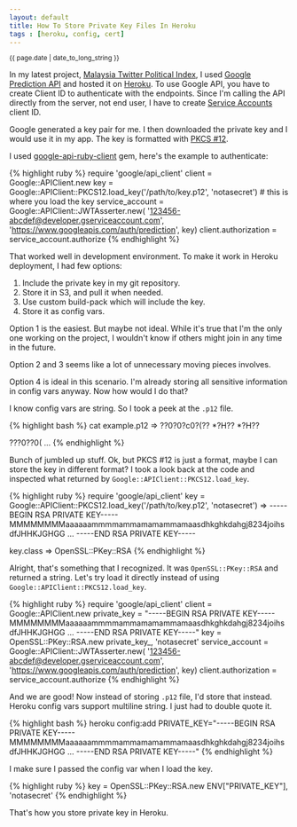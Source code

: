 ```yaml
---
layout: default
title: How To Store Private Key Files In Heroku
tags : [heroku, config, cert]
---
```

<p><small>{{ page.date | date_to_long_string }}</small></p>

In my latest project, [Malaysia Twitter Political Index](http://election.gv.my/), I used [Google Prediction API](https://developers.google.com/prediction/) and hosted it on [Heroku](http://heroku.com). To use Google API, you have to create Client ID to authenticate with the endpoints. Since I'm calling the API directly from the server, not end user, I have to create [Service Accounts](https://developers.google.com/console/help/#service_accounts) client ID.

Google generated a key pair for me. I then downloaded the private key and I would use it in my app. The key is formatted with [PKCS #12](http://www.rsa.com/rsalabs/node.asp?id=2138).

I used [google-api-ruby-client](https://github.com/google/google-api-ruby-client) gem, here's the example to authenticate:

{% highlight ruby %}
  require 'google/api_client'
  client = Google::APIClient.new
  key = Google::APIClient::PKCS12.load_key('/path/to/key.p12', 'notasecret') # this is where you load the key
  service_account = Google::APIClient::JWTAsserter.new(
      '123456-abcdef@developer.gserviceaccount.com',
      'https://www.googleapis.com/auth/prediction',
      key)
  client.authorization = service_account.authorize
{% endhighlight %}

That worked well in development environment. To make it work in Heroku deployment, I had few options:

1. Include the private key in my git repository.
1. Store it in S3, and pull it when needed.
1. Use custom build-pack which will include the key.
1. Store it as config vars.

Option 1 is the easiest. But maybe not ideal. While it's true that I'm the only one working on the project, I wouldn't know if others might join in any time in the future.

Option 2 and 3 seems like a lot of unnecessary moving pieces involves. 

Option 4 is ideal in this scenario. I'm already storing all sensitive information in config vars anyway. Now how would I do that?

I know config vars are string. So I took a peek at the `.p12` file.

{% highlight bash %}
  cat example.p12
  => ??0?0?c0?(??   *?H??
  *?H??

  ???0??0(
  ...
{% endhighlight %}

Bunch of jumbled up stuff. Ok, but PKCS #12 is just a format, maybe I can store the key in different format? I took a look back at the code and inspected what returned by `Google::APIClient::PKCS12.load_key`.

{% highlight ruby %}
  require 'google/api_client'
  key = Google::APIClient::PKCS12.load_key('/path/to/key.p12', 'notasecret') 
  => -----BEGIN RSA PRIVATE KEY-----
  MMMMMMMMaaaaaammmmammamamammamaasdhkghkdahgj8234joihsdfJHHKJGHGG
  ...
  -----END RSA PRIVATE KEY-----
  
  key.class
  => OpenSSL::PKey::RSA
{% endhighlight %}

Alright, that's something that I recognized. It was `OpenSSL::PKey::RSA` and returned a string. Let's try load it directly instead of using `Google::APIClient::PKCS12.load_key`.

{% highlight ruby %}
  require 'google/api_client'
  client = Google::APIClient.new
  private_key = "-----BEGIN RSA PRIVATE KEY-----
  MMMMMMMMaaaaaammmmammamamammamaasdhkghkdahgj8234joihsdfJHHKJGHGG
  ...
  -----END RSA PRIVATE KEY-----"
  key = OpenSSL::PKey::RSA.new private_key_, 'notasecret'
  service_account = Google::APIClient::JWTAsserter.new(
      '123456-abcdef@developer.gserviceaccount.com',
      'https://www.googleapis.com/auth/prediction',
      key)
  client.authorization = service_account.authorize
{% endhighlight %}

And we are good! Now instead of storing `.p12` file, I'd store that instead. Heroku config vars support multiline string. I just had to double quote it.

{% highlight bash %}
  heroku config:add PRIVATE_KEY="-----BEGIN RSA PRIVATE KEY-----
  MMMMMMMMaaaaaammmmammamamammamaasdhkghkdahgj8234joihsdfJHHKJGHGG
  ...
  -----END RSA PRIVATE KEY-----"
{% endhighlight %}

I make sure I passed the config var when I load the key.

{% highlight ruby %}
  key = OpenSSL::PKey::RSA.new ENV["PRIVATE_KEY"], 'notasecret'
{% endhighlight %}

That's how you store private key in Heroku.